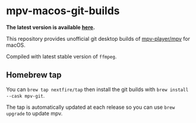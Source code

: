# mpv-macos-git-builds

**The latest version is available [here](https://github.com/NextFire/mpv-macos-git-builds/releases/latest).**

This repository provides unofficial git desktop builds of [mpv-player/mpv](https://github.com/mpv-player/mpv) for macOS.

Compiled with latest stable version of `ffmpeg`.

## Homebrew tap

You can `brew tap nextfire/tap` then install the git builds with `brew install --cask mpv-git`.

The tap is automatically updated at each release so you can use `brew upgrade` to update mpv.
